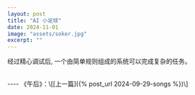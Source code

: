```yaml
---
layout: post
title: "AI 小足球"
date: 2024-11-01
image: "assets/soker.jpg"
excerpt: ""
---
```


经过精心调试后, 一个由简单规则组成的系统可以完成复杂的任务。


<script src="https://cdn.jsdelivr.net/npm/phaser@3.55.2/dist/phaser.min.js"></script>
<div id="game-container"></div>

<script type="module">
// Copyright: 2024 Yuan Lin
// License: MIT
// Description: A simple soccer game with AI players and basic physics

const labeloffset = -25;
const labelfontsize = '12px';
let c = 0;
class Player extends Phaser.Physics.Arcade.Sprite {
    constructor(scene, x, y, role, team, sprite, id) {
        super(scene, x, y, sprite);
        this.scene = scene;
        this.role = role;
        this.team = team;
        this.step = 0;
        
        scene.add.existing(this);
        scene.physics.add.existing(this);
        this.speed = 40; 

        this.setSize(16, 16);
        this.setOffset(8, 48);

        const frame_rate = 20
        const frame_rate_idle = 1
        const anims = this.anims;
        let idkey = "player" + id;
        anims.create({
            key: "idle-left",
            frames: anims.generateFrameNames(idkey, {
                prefix: "idle_left.",
                start: 0,
                end: 1,
                zeroPad: 0,
            }),
            frameRate: frame_rate_idle,
            repeat: -1,
        });
        anims.create({
            key: "idle-right",
            frames: anims.generateFrameNames(idkey, {
                prefix: "idle_right.",
                start: 0,
                end: 1,
                zeroPad: 0,
            }),
            frameRate: frame_rate_idle,
            repeat: -1,
        });
        anims.create({
            key: "idle-up",
            frames: anims.generateFrameNames(idkey, {
                prefix: "idle_up.",
                start: 0,
                end: 1,
                zeroPad: 0,
            }),
            frameRate: frame_rate_idle,
            repeat: -1,
        });
        anims.create({
            key: "idle-down",
            frames: anims.generateFrameNames(idkey, {
                prefix: "idle_down.",
                start: 0,
                end: 1,
                zeroPad: 0,
            }),
            frameRate: frame_rate_idle,
            repeat: -1,
        });
        anims.create({
            key: "walk-left",
            frames: anims.generateFrameNames(idkey, {
                prefix: "walk_left.",
                start: 0,
                end: 8,
                zeroPad: 0,
            }),
            frameRate: frame_rate,
            repeat: -1,
        });
        anims.create({
            key: "walk-right",
            frames: anims.generateFrameNames(idkey, {
                prefix: "walk_right.",
                start: 2,
                end: 8,
                zeroPad: 0,
            }),
            frameRate: frame_rate,
            repeat: -1,
        });
        anims.create({
            key: "walk-down",
            frames: anims.generateFrameNames(idkey, {
                prefix: "walk_down.",
                start: 0,
                end: 8,
                zeroPad: 0,
            }),
            frameRate: frame_rate,
            repeat: -1,
        });
        anims.create({
            key: "walk-up",
            frames: anims.generateFrameNames(idkey, {
                prefix: "walk_up.",
                start: 0,
                end: 8,
                zeroPad: 0,
            }),
            frameRate: frame_rate,
            repeat: -1,
        });

        this.setCollideWorldBounds(false);
        this.setBounce(0.5);

        let roletext;
        if (role === 'striker') {
            roletext = '前';
        }
        else if (role === 'midfielder') {
            roletext = '中';
        }
        else {
            roletext = '守';
        }
        this.roleLabel = scene.add.text(x, y + labeloffset, roletext, {
            fontSize: labelfontsize,
            fill: team === 1 ? '#ff0000' : '#0000ff',
            backgroundColor: '#ffffff',
            padding: { x: 3, y: 1 }
        });
        this.roleLabel.setOrigin(0.5, 0.5); 
    }

    update(ball) {
        this.roleLabel.setPosition(this.x, this.y + labeloffset);
        
        this.checkFieldBounds();

        switch(this.role) {
            case 'striker':
                this.strikerBehavior(ball);
                break;
            case 'midfielder':
                this.midfielderBehavior(ball);
                break;
            case 'defender':
                this.defenderBehavior(ball);
                break;
        }
        if (this.role == 'defender') {
            const defX = this.team === 1 ? 100 : 700;
            let xdiff = Math.abs(this.body.x + this.body.width/2 - defX);
            if (this.team == 1 && xdiff <10) {
                this.anims.play("idle-right", true);
                return;
            }
            else if (this.team == 2 && xdiff <10) { 
                this.anims.play("idle-left", true);
                return;
            }
        }
        if (Math.abs(this.body.velocity.x) >= (Math.abs(this.body.velocity.y)-2.0)) {
            if (this.body.velocity.x < 0) {
                this.anims.play("walk-left", true);
            }
            else {
                this.anims.play("walk-right", true);
            }
        }
        else {
            if (this.body.velocity.y < 0) {
                this.anims.play("walk-up", true);
            }
            else {
                this.anims.play("walk-down", true);
            }
        }

    }

    checkFieldBounds() {
        const bounce = 0.5;
        const margin = 8; // Half of player's physics body width/height

        // Left boundary
        if (this.body.x < this.scene.fieldX + margin) {
            this.setX(this.scene.fieldX + 2*margin);
            this.body.velocity.x = Math.abs(this.body.velocity.x * bounce);
        }
        // Right boundary
        if (this.body.x > this.scene.fieldX + this.scene.fieldWidth - margin) {
            this.setX(this.scene.fieldX + this.scene.fieldWidth - 2*margin);
            this.body.velocity.x = -Math.abs(this.body.velocity.x * bounce);
        }
        // Top boundary
        if (this.body.y < this.scene.fieldY + margin) {
            this.setY(this.scene.fieldY + 2*margin);
            this.body.velocity.y = Math.abs(this.body.velocity.y * bounce);
        }
        // Bottom boundary
        if (this.body.y > this.scene.fieldY + this.scene.fieldHeight - margin) {
            this.setY(this.scene.fieldY + this.scene.fieldHeight - 3*margin);
            this.body.velocity.y = -Math.abs(this.body.velocity.y * bounce);
        }
    }

    midfielderBehavior(ball) {
        if (this.team === 1 && ball.x < 600 || this.team === 2 && ball.x > 200) {
            this.moveTowardsBall(ball);
        } else {
            this.moveToPosition(this.team === 1 ? 400 : 600, Phaser.Math.Between(150, 450));
        }
    }

    strikerBehavior(ball) {
        const midX = this.team === 1 ? 300 : 500;
        if (Phaser.Math.Distance.Between(this.x, this.y, ball.x, ball.y) < 200) {
            this.moveTowardsBall(ball);
        } else {
            this.moveToPosition(midX, Phaser.Math.Between(150, 450));
        }
    }

    defenderBehavior(ball) {
        const defX = this.team === 1 ? 100 : 700;
        if ((this.team === 1 && ball.x < 300) || (this.team === 2 && ball.x > 500)) {
            this.moveTowardsBall(ball);
        } else {
            this.moveToPosition(defX, 300);
        }
    }

    moveTowardsBall(ball) {
        const distanceToBall = Phaser.Math.Distance.Between(this.body.x+this.body.width/2, this.body.y + this.body.height/2, ball.x, ball.y);
        if (distanceToBall < 15) {
            ball.setLastTouch(this);
            // Calculate kick direction based on tactical decision
            const kickDirection = this.getKickDirection(ball);
            const kickPower = 250; // Reduced from 100
            
            ball.setVelocity(
                Math.cos(kickDirection) * kickPower,
                Math.sin(kickDirection) * kickPower
            );
            // Back off slightly after kicking
            this.setVelocity(
                Math.cos(kickDirection) * this.speed * 0.3, 
                Math.sin(kickDirection) * this.speed * 0.3
            );
        } else {
            // Move towards ball normally
            if (this.step <= 0) {
                const angle = Phaser.Math.Angle.Between(this.body.x+this.body.width/2, this.body.y+this.body.height/2, ball.x, ball.y);
                const speed = this.speed; 
                this.setVelocity( Math.cos(angle) * speed, Math.sin(angle) * speed);
                this.step = Phaser.Math.Between(50, 200);
            }
            else
                this.step = this.step - 1;
        }
    }

    swapPositionWithBall(ball) {
        const oldX= ball.x;
        const oldY= ball.y;

        let dir = Math.sign(ball.body.velocity.y);
        ball.setPosition(ball.x, ball.y - 32*dir);
        ball.setVelocity(ball.body.velocity.x, -ball.body.velocity.y);
    }

    getKickDirection(ball) {
        const swap_dist = 40;
        const goalX = this.team === 1 ? 800 : 0;
        const goalY = 300;
        
        // Add random variation to goal target to make it more realistic
        const targetY = goalY + Phaser.Math.Between(-50, 50);
        
        // Check if path to goal is blocked
        const blocked = this.isPathBlocked(ball, goalX, goalY);
        
        if (blocked) {
            if ((Math.random() < 0.10) || 
                (ball.y < (this.scene.fieldY + swap_dist) && ball.body.velocity.y < 0) || 
                (ball.y > (this.scene.fieldY + this.scene.fieldHeight - swap_dist) && ball.body.velocity.y > 0)) {
                this.swapPositionWithBall(ball);
                // Return a random direction after switching
                return Math.random() * Math.PI * 2;
            }

            // If not switching, look for alternative directions
            const angles = [
                0, Math.PI/4, -Math.PI/4,  // Forward variations
                Math.PI/2, -Math.PI/2,     // Sideways
                Math.PI * 3/4, -Math.PI * 3/4  // Backward variations
            ];
            
            // Adjust angles based on team direction
            if (this.team === 2) {
                angles.forEach((angle, i) => angles[i] = Math.PI + angle);
            }
            
            // Find first unblocked direction
            for (let angle of angles) {
                const targetX = ball.x + Math.cos(angle) * 100;
                const targetY = ball.y + Math.sin(angle) * 100;
                if (!this.isPathBlocked(ball, targetX, targetY)) {
                    return angle;
                }
            }
        }
        
        // Default: kick towards goal
        let a = Phaser.Math.Angle.Between(ball.x, ball.y, goalX, goalY);
        return a;
    }

    isPathBlocked(ball, targetX, targetY) {
        const angle = Phaser.Math.Angle.Between(ball.x, ball.y, targetX, targetY);
        const distance = 100;  // Reduced
        
        // Check for opposing players in the path
        const opponents = this.team === 1 ? this.scene.team2 : this.scene.team1;
        for (let opponent of opponents) {
            const opponentAngle = Phaser.Math.Angle.Between(ball.x, ball.y, opponent.x, opponent.y);
            const opponentDist = Phaser.Math.Distance.Between(ball.x, ball.y, opponent.x, opponent.y);
            
            // Check if opponent is in the path
            if (opponentDist < distance && 
                Math.abs(Phaser.Math.Angle.Wrap(angle - opponentAngle)) < 0.7) {
                return true;
            }
        }
        return false;
    }

    moveToPosition(x, y) {
        const angle = Phaser.Math.Angle.Between(this.x, this.y, x, y);
        const distance = Phaser.Math.Distance.Between(this.x, this.y, x, y);
        
        if (distance > 10) {
            this.setVelocity(
                Math.cos(angle) * this.speed,
                Math.sin(angle) * this.speed
            );
        } else {
            this.setVelocity(0, 0);
        }
    }
}

class Ball extends Phaser.Physics.Arcade.Sprite {
    constructor(scene, x, y) {
        super(scene, x, y, 'ball');
        this.scene = scene;
        
        scene.add.existing(this);
        scene.physics.add.existing(this);

        // Set the physical size of the ball to be 16x16 
        this.setSize(16, 16);
        this.setCollideWorldBounds(false);  // Change to false to allow ball to go out
        this.lastTouchedBy = null;  // Track last player to touch ball
    }

    setLastTouch(player) {
        this.lastTouchedBy = player;
        return;
    }

    update() {
        if (this.paused) {
            return;
        }

        // Check if ball is outside field boundaries
        if (this.y < this.scene.fieldY || this.y > this.scene.fieldY + this.scene.fieldHeight) {
            if (this.lastTouchedBy) {
                const scoringTeam = this.lastTouchedBy.team === 1 ? 2 : 1;
                this.scene.handleGoal(scoringTeam, 1);
            }
            return;
        }

        if (this.x <= this.scene.fieldX || this.x >= this.scene.fieldX + this.scene.fieldWidth) {
            let scoringTeam;
            if (this.y >= this.scene.fieldY + 128 && this.y <= this.scene.fieldY + 256) 
                scoringTeam = this.x < this.scene.fieldX ? 2 : 1;
            else
                scoringTeam = this.lastTouchedBy.team === 1 ? 2 : 1;
            this.scene.handleGoal(scoringTeam, 3); 
            return;
        }

        // Apply additional drag when ball is moving
        const dragFactor = 0.90;  // Increased drag from 0.96
        this.setVelocity(
            this.body.velocity.x * dragFactor,
            this.body.velocity.y * dragFactor
        );
    }
}

class MainScene extends Phaser.Scene {
    constructor() {
        super({ key: 'MainScene' });
        this.score = {
            team1: 0,
            team2: 0
        };
    }

    preload() {
        this.load.image('redPlayer', '/assets/soker/redPlayer.png');
        this.load.image('bluePlayer', '/assets/soker/bluePlayer.png');
        this.load.image('ball', '/assets/soker/ball.png');
        this.load.image('field', '/assets/soker/field.png');
        for (let i = 0; i < 6; i++) {
            let player_png = "Player" + i + ".png";
            let key = "player" + i;
            this.load.atlas(key, "/assets/soker/players/" + player_png, "/assets/soker/players/char.json");
        }
    }

    getRandomPosition(team, role) {
        const minY = this.fieldY + 50;  // Add margin from field top
        const maxY = this.fieldY + this.fieldHeight - 50;  // Subtract margin from field bottom
        let x;

        if (team === 1) { // Left team
            if (role === 'striker') {
                x = Phaser.Math.Between(this.fieldX + 200, this.fieldX + 300);
            } else if (role === 'midfielder') {
                x = Phaser.Math.Between(this.fieldX + 150, this.fieldX + 200);
            } else {
                x = this.fieldX + 100;
            }
        } else { // Right team
            if (role === 'striker') {
                x = Phaser.Math.Between(this.fieldX + this.fieldWidth - 300, this.fieldX + this.fieldWidth - 200);
            } else if (role === 'midfielder') {
                x = Phaser.Math.Between(this.fieldX + this.fieldWidth - 200, this.fieldX + this.fieldWidth - 150);
            } else {
                x = this.fieldX + this.fieldWidth - 100;
            }
        }

        return {
            x: x,
            y: Phaser.Math.Between(minY, maxY)
        };
    }

    create() {
        // Define field dimensions and position
        this.fieldWidth = 672;
        this.fieldHeight = 384;
        this.fieldX = (800 - this.fieldWidth) / 2;  // 64
        this.fieldY = (600 - this.fieldHeight) / 2;  // 108

        const goalheight = 128;

        this.paused = false;

        // Add soccer field centered
        const field = this.add.image(400, 300, 'field');

        // Add vertical lines
        for (let x = 100; x <= 700; x += 100) {
            const line = this.add.line(0, 0, x, 0, x, 600, 0x333333);
            line.setLineWidth(1);
            line.setAlpha(0.3); // Make lines semi-transparent
        }

        // set background to be green
        this.cameras.main.setBackgroundColor(0x8ebb3d);

        // Add scoreboard
        this.scoreText = this.add.text(300, 20, '', {
            fontSize: '32px',
            fill: '#ffffff',
            backgroundColor: '#c57700',
            padding: { x: 10, y: 5 }
        });
        this.updateScoreDisplay();

        // Create ball
        this.ball = new Ball(this, 400, 300);

        // Create teams
        this.team1 = [];
        this.team2 = [];

        // Team 1 (left side)
        const pos1Striker = this.getRandomPosition(1, 'striker');
        const pos1Mid = this.getRandomPosition(1, 'midfielder');
        this.team1.push(new Player(this, pos1Striker.x, pos1Striker.y, 'striker', 1, 'redPlayer', 0));
        this.team1.push(new Player(this, pos1Mid.x, pos1Mid.y, 'midfielder', 1, 'redPlayer', 1));
        this.team1.push(new Player(this, 100, 340, 'defender', 1, 'redPlayer', 2));

        // Team 2 (right side)
        const pos2Striker = this.getRandomPosition(2, 'striker');
        const pos2Mid = this.getRandomPosition(2, 'midfielder');
        this.team2.push(new Player(this, pos2Striker.x, pos2Striker.y, 'striker', 2, 'bluePlayer', 3));
        this.team2.push(new Player(this, pos2Mid.x, pos2Mid.y, 'midfielder', 2, 'bluePlayer', 4));
        this.team2.push(new Player(this, 700, 330, 'defender', 2, 'bluePlayer', 5));

        // Add debug info
        /*
        this.debugText = this.add.text(10, 10, '', { 
            fontSize: '12px',
            fill: '#ffffff',
            backgroundColor: '#000000'
        });
        */
    }

    update() {
        if (this.paused) {
            return;
        }

        // Update ball
        this.ball.update();
        
        // Update all players
        [...this.team1, ...this.team2].forEach(player => {
            // Log player position for debugging
            //console.log(`Player position: ${player.x}, ${player.y}`);
            player.update(this.ball);
        });

        // Update debug info
        /*
        this.debugText.setText(
            `Ball: x=${Math.round(this.ball.x)} y=${Math.round(this.ball.y)}\n` +
            `vel: x=${Math.round(this.ball.body.velocity.x)} y=${Math.round(this.ball.body.velocity.y)}\n` +
            'last touch: ' + (this.ball.lastTouchedBy ? this.ball.lastTouchedBy.role + this.ball.lastTouchedBy.team: 'none')
        );
        */
    }

    handleGoal(scoringTeam, score) {
        if (this.paused) {
            return;
        }

        // Update score
        this.score[`team${scoringTeam}`]+= score;
        
        this.paused = true;

        // Freeze all players and ball during the flashing animation
        this.ball.setVelocity(0, 0);
        [...this.team1, ...this.team2].forEach(player => {
            player.setVelocity(0, 0);
        });

        // Update score display immediately
        this.updateScoreDisplay();

        // Flash score 3 times before restart
        let flashCount = 0;
        const flashInterval = setInterval(() => {
            this.scoreText.visible = !this.scoreText.visible;
            flashCount++;
            
            if (flashCount >= 6) { // 3 complete flashes (on-off cycles)
                clearInterval(flashInterval);
                this.scoreText.visible = true;
                this.restartGame();
            }
        }, 200); // Flash every 200ms
    }

    updateScoreDisplay() {
        // Make score text more prominent
        this.scoreText.setText(`Red: ${this.score.team1}  Blue: ${this.score.team2}`);
        this.scoreText.setFontSize('32px');
        this.scoreText.setBackgroundColor('#CF7700');
        this.scoreText.setPadding(10, 5);
        this.scoreText.x = 400 - this.scoreText.width / 2;
    }

    restartGame() {
        // Reset ball position to center of field
        this.ball.setPosition(400, 300);
        this.ball.setVelocity(0, 0);
        this.ball.lastTouchedBy = null;

        // Reset team positions using field-aware positioning
        // Reset team 1 positions with random positions
        const pos1Striker = this.getRandomPosition(1, 'striker');
        const pos1Mid = this.getRandomPosition(1, 'midfielder');
        this.team1[0].setPosition(pos1Striker.x, pos1Striker.y); // striker
        this.team1[0].roleLabel.setPosition(pos1Striker.x, pos1Striker.y + labeloffset);
        this.team1[1].setPosition(pos1Mid.x, pos1Mid.y); // midfielder
        this.team1[1].roleLabel.setPosition(pos1Mid.x, pos1Mid.y + labeloffset);
        this.team1[2].setPosition(100, 340); // defender
        this.team1[2].roleLabel.setPosition(100, 320);

        // Reset team 2 positions with random positions
        const pos2Striker = this.getRandomPosition(2, 'striker');
        const pos2Mid = this.getRandomPosition(2, 'midfielder');
        this.team2[0].setPosition(pos2Striker.x, pos2Striker.y); // striker
        this.team2[0].roleLabel.setPosition(pos2Striker.x, pos2Striker.y + labeloffset);
        this.team2[1].setPosition(pos2Mid.x, pos2Mid.y); // midfielder
        this.team2[1].roleLabel.setPosition(pos2Mid.x, pos2Mid.y + labeloffset);
        this.team2[2].setPosition(700, 330); // defender
        this.team2[2].roleLabel.setPosition(700, 310);

        // Reset all player velocities
        [...this.team1, ...this.team2].forEach(player => {
            player.setVelocity(0, 0);
        });

        this.paused = false;
    }
}

const config = {
    type: Phaser.AUTO,
    parent: 'game-container',
    width: 800,
    height: 600,
    physics: {
        default: 'arcade',
        arcade: {
            gravity: { y: 0 },
            debug: false,
        }
    },
    scene: MainScene,
    parent: 'game-container',
    fps: {
        target: 60,  // Reduced from 60
        forceSetTimeOut: true
    }
};

new Phaser.Game(config);
  </script>


<br>
----
《午后》：\[[上一篇]({% post_url 2024-09-29-songs %})\] 
